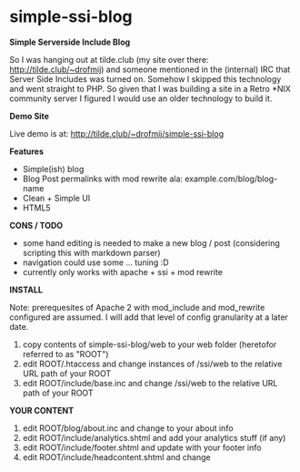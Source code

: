 simple-ssi-blog
===============

**Simple Serverside Include Blog**

So I was hanging out at tilde.club (my site over there: http://tilde.club/~drofmij) and someone mentioned in the (internal) IRC that Server Side Includes was turned on. Somehow I skipped this technology and went straight to PHP. So given that I was building a site in a Retro *NIX community server I figured I would use an older technology to build it.

**Demo Site**

Live demo is at: http://tilde.club/~drofmij/simple-ssi-blog

**Features**

- Simple(ish) blog
- Blog Post permalinks with mod rewrite ala: example.com/blog/blog-name
- Clean + Simple UI
- HTML5

**CONS / TODO**

- some hand editing is needed to make a new blog / post (considering scripting this with markdown parser)
- navigation could use some ... tuning :D
- currently only works with apache + ssi + mod rewrite



**INSTALL**

Note: prerequesites of Apache 2 with mod_include and mod_rewrite configured are assumed. I will add that
level of config granularity at a later date.

1. copy contents of simple-ssi-blog/web to your web folder (heretofor referred to as "ROOT")
2. edit ROOT/.htaccess and change instances of /ssi/web to the relative URL path of your ROOT
3. edit ROOT/include/base.inc and change /ssi/web to the relative URL path of your ROOT
 


**YOUR CONTENT**

1. edit ROOT/blog/about.inc and change to your about info
2. edit ROOT/include/analytics.shtml and add your analytics stuff (if any)
3. edit ROOT/include/footer.shtml and update with your footer info
4. edit ROOT/include/headcontent.shtml and change <title> value to your title
5. edit ROOT/include/header.shtml and change Simple SSI Blog to your site title or logo

**ARTICLES**

1. copy ROOT/blog/example1.shtml.example to ROOT/blog/yourpost.shtml
2. copy ROOT/blog/example1-content.shtml.example to ROOT/blog/yourpost-content.shtml
3. edit ROOT/blog/yourpost.shtml change the following line:

```
<!--#include virtual="example1-content.shtml" -->
```

Change to:
```
<!--#include virtual="yourpost-content.shtml" -->
```
yourpost.shtml should now look something like:
```
<!--#include virtual="../include/html5start.shtml"-->
<!--#include virtual="../include/headcontent.shtml" -->
<!--#include virtual="../include/analytics.shtml" -->
<!--#include virtual="../include/header.shtml" -->
<!--#include virtual="yourpost-content.shtml" -->
<!--#include virtual="../include/footer.shtml" -->
```

You should be able to navigate directly to (your site url)/blog/yourpost

4. (OPTIONAL) edit ROOT/posts.shtml and add remove list entries as appropriate
5. edit ROOT/index.shtml and replace:
```
<!--#include virtual="blog/blogpost1-content.shtml" -->
```

With Your file:
```
<!--#include virtual="blog/yourpost1-content.shtml" -->
```

Thats all for now. :D
